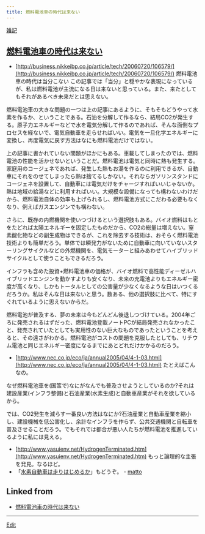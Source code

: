 ```yaml
---
title: 燃料電池車の時代は来ない
---
```

[雑記](/雑記)


## [燃料電池車の時代は来ない](/燃料電池車の時代は来ない)

* [http://business.nikkeibp.co.jp/article/tech/20060720/106579/](http://business.nikkeibp.co.jp/article/tech/20060720/106579/) 燃料電池車の時代は当分こない
この記事では「当分」と穏やかな表現になっているが、私は燃料電池が主流になる日は来ないと思っている。また、来たとしてもそれがあるべき未来だとは思えない。



燃料電池車の大きな問題の一つは上の記事にあるように、そもそもどうやって水素を作るか、ということである。石油を分解して作るなら、結局CO2が発生する。原子力エネルギーなどで水を電気分解して作るのであれば、そんな面倒なプロセスを経ないで、電気自動車を走らせればいい。電気を一旦化学エネルギーに変換し、再度電気に戻す方法はなにも燃料電池だけではない。



上の記事に書かれていない問題がほかにもある。車載してしまったのでは、燃料電池の性能を活かせないということだ。燃料電池は電気と同時に熱も発生する。家庭用のコージェネであれば、発生した熱もお湯を作るのに利用できるが、自動車にそれをのせてしまったら熱は捨てるしかない。それならガソリンスタンドにコージェネを設置して、自動車には電気だけをチャージすればいいじゃないか。熱は地域の給湯などに利用すればいい。大規模な設備になっても構わないわけだから、燃料電池自体の効率も上げられるし、燃料電池方式にこだわる必要もなくなり、例えばガスエンジンでも構わない。



さらに、既存の内燃機関を使いつづけるという選択肢もある。バイオ燃料はもとをたどれば太陽エネルギーを固定したものだから、CO2の総量は増えない。窒素酸化物などの副生成物はできるが、これを除去する技術は、おそらく燃料電池技術よりも簡単だろう。単体では瞬発力がないために自動車に向いていないスターリングサイクルなどの外燃機関を、電気モーターと組みあわせてハイブリッドサイクルとして使うこともできるだろう。



インフラも含めた投資+燃料電池車の価格が、バイオ燃料で高性能ディーゼルハイブリッドエンジンを動かすよりも安くなり、未来の充電池よりもエネルギー密度が高くなり、しかもトータルとしての公害量が少なくなるような日はいつくるだろうか。私はそんな日は来ないと思う。数ある、他の選択肢に比べて、特にすぐれているように思えないからだ。



燃料電池が普及する、夢の未来は今もどんどん後退しつづけている。2004年ごろに発売されるはずだった、燃料電池登載ノートPCが結局発売されなかったこと、発売されていたとしても実用性のない巨大なものであったということを考えると、その遠さがわかる。燃料電池がコストの問題を克服したとしても、リチウム電池と同じエネルギー密度になるまでにあとどれだけかかるのだろう。

* [http://www.nec.co.jp/eco/ja/annual2005/04/4-1-03.html](http://www.nec.co.jp/eco/ja/annual2005/04/4-1-03.html) たとえばこんなの。


なぜ燃料電池車を(国策で)なにがなんでも普及させようとしているのか?それは建設産業(インフラ整備)と石油産業(水素生成)と自動車産業がそれを欲しているから。



では、CO2発生を減らす一番良い方法はなにか?石油産業と自動車産業を縮小し、建設機械を低公害化し、余計なインフラを作らず、公共交通機関と自転車を普及させることだろう。でもそれでは都合が悪い人たちが燃料電池を推進しているように私には見える。

* [http://www.yasuienv.net/HydrogenTerminated.htm](http://www.yasuienv.net/HydrogenTerminated.htm) もっと論理的な主張を発見。なるほど。
* 「[水素自動車は走りはじめるか](/水素自動車は走りはじめるか)」もどうぞ。 - [matto](/matto) 
<!--  -->


## Linked from

* [燃料電池車の時代は来ない](/燃料電池車の時代は来ない)


----
[Edit](https://github.com/vitroid/vitroid.github.io/edit/master/MD/燃料電池車の時代は来ない.md)
